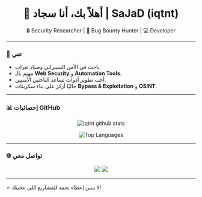 <h1 align="center">👋 أهلاً بك، أنا سجاد | SaJaD (iqtnt)</h1>

<p align="center">
  🔒 Security Researcher | 🐞 Bug Bounty Hunter | 💻 Developer
</p>

---

### 🚀 عني
- باحث في الأمن السيبراني وصياد ثغرات.
- مهتم بالـ **Web Security** و **Automation Tools**.
- أحب تطوير أدوات تساعد الباحثين الأمنيين.
- حاليًا أركز على بناء سكربتات **Bypass & Exploitation** و **OSINT**.

---

### 📊 إحصائيات GitHub
<p align="center">
  <img src="https://github-readme-stats.vercel.app/api?username=iqtnt&show_icons=true&theme=radical" alt="iqtnt github stats" />
</p>

<p align="center">
  <img src="https://github-readme-stats.vercel.app/api/top-langs/?username=iqtnt&layout=compact&theme=radical" alt="Top Languages" />
</p>

---

### 🌐 تواصل معي
<p align="center">
  <a href="https://instagram.com/488i88"><img src="https://img.shields.io/badge/-Instagram-purple?style=flat&logo=instagram&logoColor=white"/></a>
  <a href="https://t.me/dd9hh"><img src="https://img.shields.io/badge/-Telegram-blue?style=flat&logo=telegram&logoColor=white"/></a>
</p>

---
⭐ لا تنسَ إعطاء نجمة للمشاريع اللي عجبتك!
